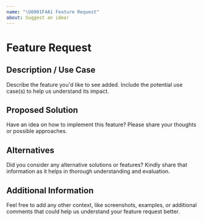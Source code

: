 ```yaml
---
name: "\U0001F4A1 Feature Request"
about: Suggest an idea!
---
```


# Feature Request

## Description / Use Case

Describe the feature you'd like to see added. Include the potential use case(s) to help us understand its impact.

## Proposed Solution

Have an idea on how to implement this feature? Please share your thoughts or possible approaches.

## Alternatives

Did you consider any alternative solutions or features? Kindly share that information as it helps in thorough understanding and evaluation.

## Additional Information

Feel free to add any other context, like screenshots, examples, or additional comments that could help us understand your feature request better.
